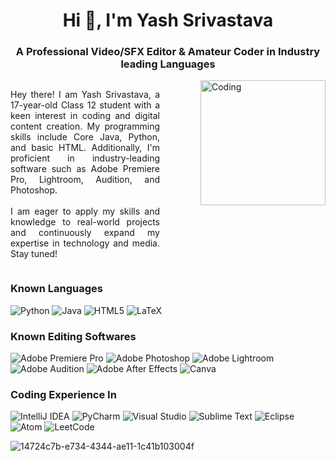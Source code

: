 <h1 align="center">Hi 👋, I'm Yash Srivastava</h1>
<h3 align="center">A Professional Video/SFX Editor & Amateur Coder in Industry leading Languages</h3>
<img align="right" alt="Coding" width="200" src="https://user-images.githubusercontent.com/34459397/101671442-43ca3300-3a33-11eb-8361-a4b480abe3df.gif" alt="Your GIF" alt="Your GIF)"/>
<div style="display: flex; align-items: center;">

  <!-- Left Column: Paragraph -->
  <p style="flex: 1; text-align: justify; margin-right: 20px;">
    Hey there! I am Yash Srivastava, a 17-year-old Class 12 student with a keen interest in coding and digital content creation. My programming skills include Core Java, Python, and basic HTML. Additionally, I'm proficient in industry-leading software such as Adobe Premiere Pro, Lightroom, Audition, and Photoshop.
    <br><br>
    I am eager to apply my skills and knowledge to real-world projects and continuously expand my expertise in technology and media. Stay tuned!
  </p>

  <!-- Vertical Divider -->
  <div style="border-left: 2px solid #000; height: 100%; margin: 0 20px;"></div>

  <!-- Right Column: GIF -->
</div>

### Known Languages
![Python](https://img.shields.io/badge/python-3670A0?logo=python&logoColor=ffdd54)
![Java](https://img.shields.io/badge/java-%23ED8B00.svg?logo=java&logoColor=white)
![HTML5](https://img.shields.io/badge/HTML5-E34F26?style=flat&logo=html5&logoColor=white)
![LaTeX](https://img.shields.io/badge/latex-%23008080.svg?logo=latex&logoColor=white)

### Known Editing Softwares
![Adobe Premiere Pro](https://img.shields.io/badge/Adobe%20Premiere%20Pro-9999FF.svg?style=for-the-badge&logo=Adobe%20Premiere%20Pro&logoColor=white)
![Adobe Photoshop](https://img.shields.io/badge/adobe%20photoshop-%2331A8FF.svg?style=for-the-badge&logo=adobe%20photoshop&logoColor=white)
![Adobe Lightroom](https://img.shields.io/badge/Adobe%20Lightroom-31A8FF.svg?style=for-the-badge&logo=Adobe%20Lightroom&logoColor=white)
![Adobe Audition](https://img.shields.io/badge/Adobe%20Audition-9999FF.svg?style=for-the-badge&logo=Adobe%20Audition&logoColor=white)
![Adobe After Effects](https://img.shields.io/badge/Adobe%20After%20Effects-9999FF.svg?style=for-the-badge&logo=Adobe%20After%20Effects&logoColor=white)
![Canva](https://img.shields.io/badge/Canva-%2300C4CC.svg?style=for-the-badge&logo=Canva&logoColor=white)

### Coding Experience In
![IntelliJ IDEA](https://img.shields.io/badge/IntelliJIDEA-000000.svg?logo=intellij-idea&logoColor=white)
![PyCharm](https://img.shields.io/badge/pycharm-143?logo=pycharm&logoColor=black&color=black&labelColor=green)
![Visual Studio](https://img.shields.io/badge/Visual%20Studio-5C2D91.svg?logo=visual-studio&logoColor=white)
![Sublime Text](https://img.shields.io/badge/sublime_text-%23575757.svg?logo=sublime-text&logoColor=important)
![Eclipse](https://img.shields.io/badge/Eclipse-FE7A16.svg?logo=Eclipse&logoColor=white)
![Atom](https://img.shields.io/badge/Atom-%2366595C.svg?logo=atom&logoColor=white)
![LeetCode](https://img.shields.io/badge/LeetCode-000000?logo=LeetCode&logoColor=#d16c06)


![14724c7b-e734-4344-ae11-1c41b103004f](https://github.com/user-attachments/assets/7937b375-4de0-43b3-9dd3-84974459a40b)
